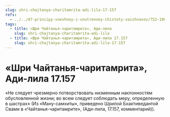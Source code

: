 ```yaml
---
slug: shri-chajtanya-charitamrita-adi-lila-17-157
refs:
  - ../../47-principy-vneshney-i-vnutrenney-chistoty-vaishnavov/752-1982-06-08-a2-o-dozvolenii-na-upotreblenie-myasa-i-vina-v-nekotoryh-vedicheskih-pisaniyah-biblii-i-korane.md
tags:
  - title: «Шри Чайтанья-чаритамрита», Ади-лила
    slug: shri-chajtanya-charitamrita-adi-lila
  - title: «Шри Чайтанья-чаритамрита», Ади-лила 17.157
    slug: shri-chajtanya-charitamrita-adi-lila-17-157
---
```


# «Шри Чайтанья-чаритамрита», Ади-лила 17.157

«Не следует чрезмерно потворствовать низменным наклонностям обусловленной жизни; во всем следует соблюдать меру, определенную в шастрах» (Из «Ману-самхиты», приведено Шрилой Бхактиведантой Свами в «Чайтанья-чаритамрите», (Ади-лила, 17.157, комментарий)).
